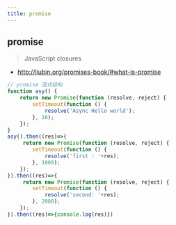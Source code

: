 ```yaml
---
title: promise
---
```


## promise

> JavaScript closures

- http://liubin.org/promises-book/#what-is-promise


```JavaScript
// promise 连式结构
function asy() {
    return new Promise(function (resolve, reject) {
        setTimeout(function () {
            resolve('Async Hello world');
        }, 16);
    });
}
asy().then((res)=>{
     return new Promise(function (resolve, reject) {
        setTimeout(function () {
            resolve('first : '+res);
        }, 1000);
    });
}).then((res)=>{
     return new Promise(function (resolve, reject) {
        setTimeout(function () {
            resolve('second: '+res);
        }, 2000);
    });
}).then((res)=>{console.log(res)})
```
